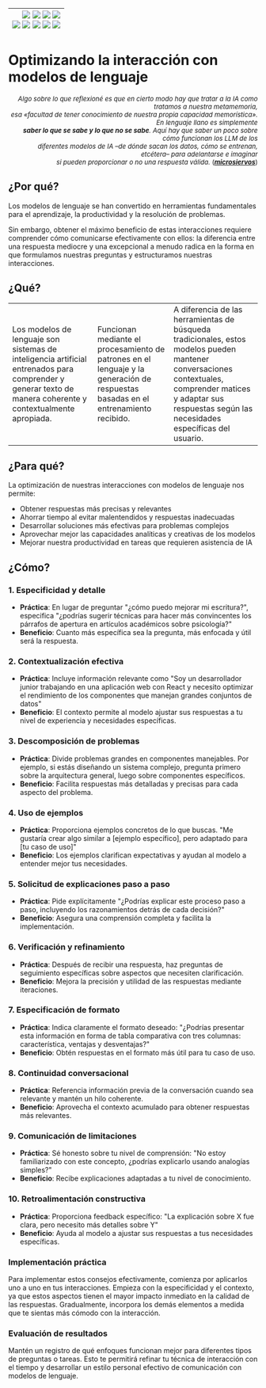 <div align=right>
 
|[![](https://img.shields.io/badge/-Inicio-FFF?style=flat&logo=Emlakjet&logoColor=black)](/README.md) [![](https://img.shields.io/badge/-Introducción-FFF?style=flat&logo=abbrobotstudio&logoColor=black)](/documentos/intro.md) [![](https://img.shields.io/badge/-Modelos_de_lenguaje-FFF?style=flat&logo=LiveChat&logoColor=black)](/documentos/LLMs.md) [![](https://img.shields.io/badge/-Panorámica-FFF?style=flat&logo=openstreetmap&logoColor=black)](/documentos/panoramica.md)<br>  [![](https://img.shields.io/badge/-Prompts-FFF?style=flat&logo=Proton&logoColor=black)](/documentos/prompts/README.md) [![](https://img.shields.io/badge/-Ing,_de_prompts-FFF?style=flat&logo=googleearthengine&logoColor=black)](/documentos/ingenieriaDePrompts/README.md) [![](https://img.shields.io/badge/-Patrones-FFF?style=flat&logo=textpattern&logoColor=black)](/documentos/ingenieriaDePrompts/patrones/README.md) [![](https://img.shields.io/badge/8vP-FFF?style=flat&logo=v8&logoColor=black)](/documentos/prompts/mejoresPracticas/8virtudesDelPrompting.md) [![](https://img.shields.io/badge/-Casos_de_uso-FFF?style=flat&logo=gitbook&logoColor=black)](/documentos/casosDeUso/README.md)|
|-:|

</div>

# Optimizando la interacción con modelos de lenguaje

<div align=right>

<font size=-1>

*Algo sobre lo que reflexioné es que en cierto modo hay que tratar a la IA como tratamos a nuestra metamemoria,<br>
esa «facultad de tener conocimiento de nuestra propia capacidad memorística». En lenguaje llano es simplemente<br>
**saber lo que se sabe y lo que no se sabe**. Aquí hay que saber un poco sobre cómo funcionan los LLM de los<br>
diferentes modelos de IA –de dónde sacan los datos, cómo se entrenan, etcétera– para adelantarse e imaginar<br>
si pueden proporcionar o no una respuesta válida.* ([***microsiervos***](https://www.microsiervos.com/archivo/ia/como-trabajar-dia-dia-ia-no-morir-intento.html))

</font>

</div>

## ¿Por qué?

Los modelos de lenguaje se han convertido en herramientas fundamentales para el aprendizaje, la productividad y la resolución de problemas. 

Sin embargo, obtener el máximo beneficio de estas interacciones requiere comprender cómo comunicarse efectivamente con ellos: la diferencia entre una respuesta mediocre y una excepcional a menudo radica en la forma en que formulamos nuestras preguntas y estructuramos nuestras interacciones.

## ¿Qué?

||||
|-|-|-|
|Los modelos de lenguaje son sistemas de inteligencia artificial entrenados para comprender y generar texto de manera coherente y contextualmente apropiada.|Funcionan mediante el procesamiento de patrones en el lenguaje y la generación de respuestas basadas en el entrenamiento recibido.|A diferencia de las herramientas de búsqueda tradicionales, estos modelos pueden mantener conversaciones contextuales, comprender matices y adaptar sus respuestas según las necesidades específicas del usuario.|

## ¿Para qué?

La optimización de nuestras interacciones con modelos de lenguaje nos permite:
- Obtener respuestas más precisas y relevantes
- Ahorrar tiempo al evitar malentendidos y respuestas inadecuadas
- Desarrollar soluciones más efectivas para problemas complejos
- Aprovechar mejor las capacidades analíticas y creativas de los modelos
- Mejorar nuestra productividad en tareas que requieren asistencia de IA

## ¿Cómo?

### 1. Especificidad y detalle

- **Práctica**: En lugar de preguntar "¿cómo puedo mejorar mi escritura?", especifica "¿podrías sugerir técnicas para hacer más convincentes los párrafos de apertura en artículos académicos sobre psicología?"
- **Beneficio**: Cuanto más específica sea la pregunta, más enfocada y útil será la respuesta.

### 2. Contextualización efectiva

- **Práctica**: Incluye información relevante como "Soy un desarrollador junior trabajando en una aplicación web con React y necesito optimizar el rendimiento de los componentes que manejan grandes conjuntos de datos"
- **Beneficio**: El contexto permite al modelo ajustar sus respuestas a tu nivel de experiencia y necesidades específicas.

### 3. Descomposición de problemas

- **Práctica**: Divide problemas grandes en componentes manejables. Por ejemplo, si estás diseñando un sistema complejo, pregunta primero sobre la arquitectura general, luego sobre componentes específicos.
- **Beneficio**: Facilita respuestas más detalladas y precisas para cada aspecto del problema.

### 4. Uso de ejemplos

- **Práctica**: Proporciona ejemplos concretos de lo que buscas. "Me gustaría crear algo similar a [ejemplo específico], pero adaptado para [tu caso de uso]"
- **Beneficio**: Los ejemplos clarifican expectativas y ayudan al modelo a entender mejor tus necesidades.

### 5. Solicitud de explicaciones paso a paso

- **Práctica**: Pide explícitamente "¿Podrías explicar este proceso paso a paso, incluyendo los razonamientos detrás de cada decisión?"
- **Beneficio**: Asegura una comprensión completa y facilita la implementación.

### 6. Verificación y refinamiento

- **Práctica**: Después de recibir una respuesta, haz preguntas de seguimiento específicas sobre aspectos que necesiten clarificación.
- **Beneficio**: Mejora la precisión y utilidad de las respuestas mediante iteraciones.

### 7. Especificación de formato

- **Práctica**: Indica claramente el formato deseado: "¿Podrías presentar esta información en forma de tabla comparativa con tres columnas: característica, ventajas y desventajas?"
- **Beneficio**: Obtén respuestas en el formato más útil para tu caso de uso.

### 8. Continuidad conversacional

- **Práctica**: Referencia información previa de la conversación cuando sea relevante y mantén un hilo coherente.
- **Beneficio**: Aprovecha el contexto acumulado para obtener respuestas más relevantes.

### 9. Comunicación de limitaciones

- **Práctica**: Sé honesto sobre tu nivel de comprensión: "No estoy familiarizado con este concepto, ¿podrías explicarlo usando analogías simples?"
- **Beneficio**: Recibe explicaciones adaptadas a tu nivel de conocimiento.

### 10. Retroalimentación constructiva

- **Práctica**: Proporciona feedback específico: "La explicación sobre X fue clara, pero necesito más detalles sobre Y"
- **Beneficio**: Ayuda al modelo a ajustar sus respuestas a tus necesidades específicas.

### Implementación práctica

Para implementar estos consejos efectivamente, comienza por aplicarlos uno a uno en tus interacciones. Empieza con la especificidad y el contexto, ya que estos aspectos tienen el mayor impacto inmediato en la calidad de las respuestas. Gradualmente, incorpora los demás elementos a medida que te sientas más cómodo con la interacción.

### Evaluación de resultados

Mantén un registro de qué enfoques funcionan mejor para diferentes tipos de preguntas o tareas. Esto te permitirá refinar tu técnica de interacción con el tiempo y desarrollar un estilo personal efectivo de comunicación con modelos de lenguaje.

